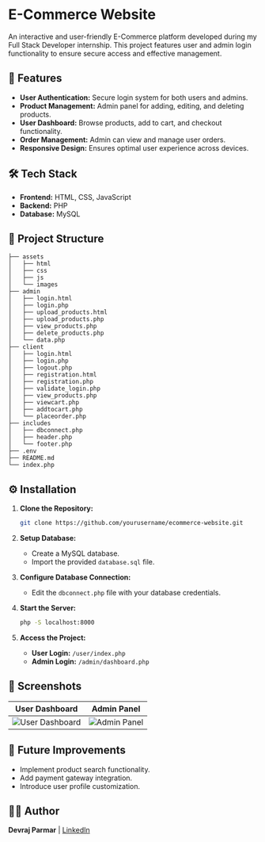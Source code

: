 # E-Commerce Website

An interactive and user-friendly E-Commerce platform developed during my Full Stack Developer internship. This project features user and admin login functionality to ensure secure access and effective management.

## 🚀 Features
- **User Authentication:** Secure login system for both users and admins.
- **Product Management:** Admin panel for adding, editing, and deleting products.
- **User Dashboard:** Browse products, add to cart, and checkout functionality.
- **Order Management:** Admin can view and manage user orders.
- **Responsive Design:** Ensures optimal user experience across devices.

## 🛠️ Tech Stack
- **Frontend:** HTML, CSS, JavaScript
- **Backend:** PHP
- **Database:** MySQL

## 📂 Project Structure
```
├── assets
│   ├── html
│   ├── css
│   ├── js
│   └── images
├── admin
│   ├── login.html
│   ├── login.php
│   ├── upload_products.html
│   ├── upload_products.php
│   ├── view_products.php
│   ├── delete_products.php
│   └── data.php
├── client
│   ├── login.html
│   ├── login.php
│   ├── logout.php
│   ├── registration.html
│   ├── registration.php
│   ├── validate_login.php
│   ├── view_products.php
│   ├── viewcart.php
│   ├── addtocart.php
│   └── placeorder.php
├── includes
│   ├── dbconnect.php
│   ├── header.php
│   └── footer.php
├── .env
├── README.md
└── index.php
```

## ⚙️ Installation
1. **Clone the Repository:**
   ```bash
   git clone https://github.com/yourusername/ecommerce-website.git
   ```

2. **Setup Database:**
   - Create a MySQL database.
   - Import the provided `database.sql` file.

3. **Configure Database Connection:**
   - Edit the `dbconnect.php` file with your database credentials.

4. **Start the Server:**
   ```bash
   php -S localhost:8000
   ```

5. **Access the Project:**
   - **User Login:** `/user/index.php`
   - **Admin Login:** `/admin/dashboard.php`

## 📸 Screenshots
| **User Dashboard** | **Admin Panel** |
|:-------------------:|:----------------:|
| ![User Dashboard](assets/images/user_dashboard.png) | ![Admin Panel](assets/images/admin_dashboard.png) |

## 🔮 Future Improvements
- Implement product search functionality.
- Add payment gateway integration.
- Introduce user profile customization.

## 👨‍💻 Author
**Devraj Parmar**  | [LinkedIn](https://www.linkedin.com/in/devraj-parmar/)

